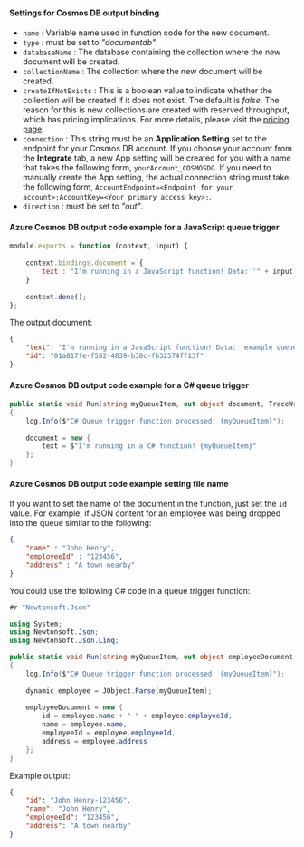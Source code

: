 #### Settings for Cosmos DB output binding

- `name` : Variable name used in function code for the new document.
- `type` : must be set to *"documentdb"*.
- `databaseName` : The database containing the collection where the new document will be created.
- `collectionName` : The collection where the new document will be created.
- `createIfNotExists` : This is a boolean value to indicate whether the collection will be created if it does not exist. The default is *false*. The reason for this is new collections are created with reserved throughput, which has pricing implications. For more details, please visit the [pricing page](https://azure.microsoft.com/en-us/pricing/details/cosmos-db/).
- `connection` : This string must be an **Application Setting** set to the endpoint for your Cosmos DB account. If you choose your account from the **Integrate** tab, a new App setting will be created for you with a name that takes the following form, `yourAccount_COSMOSDG`. If you need to manually create the App setting, the actual connection string must take the following form, `AccountEndpoint=<Endpoint for your account>;AccountKey=<Your primary access key>;`. 
- `direction` : must be set to *"out"*. 

#### Azure Cosmos DB output code example for a JavaScript queue trigger

```javascript
module.exports = function (context, input) {
    
    context.bindings.document = {
        text : "I'm running in a JavaScript function! Data: '" + input + "'"
    }   
    
    context.done();
};
```

The output document:

```json
{
    "text": "I'm running in a JavaScript function! Data: 'example queue data'",
    "id": "01a817fe-f582-4839-b30c-fb32574ff13f"
}
```

#### Azure Cosmos DB output code example for a C# queue trigger

```csharp
public static void Run(string myQueueItem, out object document, TraceWriter log)
{
    log.Info($"C# Queue trigger function processed: {myQueueItem}");
    
    document = new {
        text = $"I'm running in a C# function! {myQueueItem}"
    };
}
```

#### Azure Cosmos DB output code example setting file name

If you want to set the name of the document in the function, just set the `id` value.  For example, if JSON content for an employee was being dropped into the queue similar to the following:

```json
{
    "name" : "John Henry",
    "employeeId" : "123456",
    "address" : "A town nearby"
}
```

You could use the following C# code in a queue trigger function: 
	
```csharp
#r "Newtonsoft.Json"

using System;
using Newtonsoft.Json;
using Newtonsoft.Json.Linq;

public static void Run(string myQueueItem, out object employeeDocument, TraceWriter log)
{
    log.Info($"C# Queue trigger function processed: {myQueueItem}");
    
    dynamic employee = JObject.Parse(myQueueItem);
    
    employeeDocument = new {
        id = employee.name + "-" + employee.employeeId,
        name = employee.name,
        employeeId = employee.employeeId,
        address = employee.address
    };
}
```

Example output:

```json
{
    "id": "John Henry-123456",
    "name": "John Henry",
    "employeeId": "123456",
    "address": "A town nearby"
}
```
